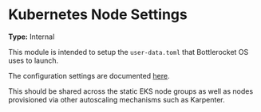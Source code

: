 # Kubernetes Node Settings

**Type:** Internal

This module is intended to setup the `user-data.toml` that Bottlerocket OS uses to launch.

The configuration settings are documented [here](https://github.com/bottlerocket-os/bottlerocket).

This should be shared across the static EKS node groups
as well as nodes provisioned via other autoscaling
mechanisms such as Karpenter.
